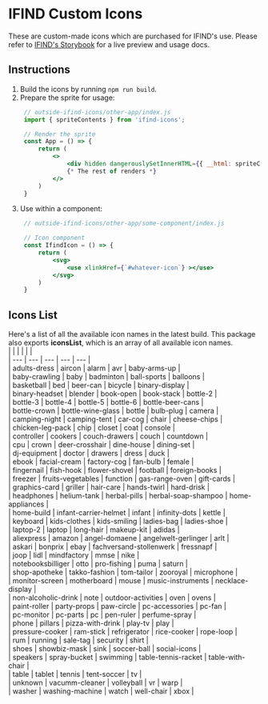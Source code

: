 # IFIND Custom Icons

These are custom-made icons which are purchased for IFIND's use. Please refer to [IFIND's Storybook](https://www.ifindilu.com/storybook/?path=/story/00-styleguide-ifind-icons--ifind-icons) for a live preview and usage docs.

## Instructions
1. Build the icons by running `npm run build`.
2. Prepare the sprite for usage:
   ```jsx
    // outside-ifind-icons/other-app/index.js
    import { spriteContents } from 'ifind-icons';

    // Render the sprite
    const App = () => {
        return (
            <>
                <div hidden dangerouslySetInnerHTML={{ __html: spriteContents }}></div>
                {* The rest of renders *}
            </>
        )
    }
   ```
3. Use within a component:
   ```jsx
    // outside-ifind-icons/other-app/some-component/index.js

    // Icon component
    const IfindIcon = () => {
        return (
            <svg>
                <use xlinkHref={`#whatever-icon`} ></use>
            </svg>
        )
    }
   ```

## Icons List
Here's a list of all the available icon names in the latest build. This package also exports **iconsList**, which is an array of all available icon names.  
|  |  |  |  |  |  
| --- | --- | --- | --- | --- |  
| adults-dress | aircon | alarm | avr | baby-arms-up |  
| baby-crawling | baby | badminton | ball-sports | balloons |  
| basketball | bed | beer-can | bicycle | binary-display |  
| binary-headset | blender | book-open | book-stack | bottle-2 |  
| bottle-3 | bottle-4 | bottle-5 | bottle-6 | bottle-beer-cans |  
| bottle-crown | bottle-wine-glass | bottle | bulb-plug | camera |  
| camping-night | camping-tent | car-cog | chair | cheese-chips |  
| chicken-leg-pack | chip | closet | coat | console |  
| controller | cookers | couch-drawers | couch | countdown |  
| cpu | crown | deer-crosshair | dine-house | dining-set |  
| dj-equipment | doctor | drawers | dress | duck |  
| ebook | facial-cream | factory-cog | fan-bulb | female |  
| fingernail | fish-hook | flower-shovel | football | foreign-books |  
| freezer | fruits-vegetables | function | gas-range-oven | gift-cards |  
| graphics-card | griller | hair-care | hands-twirl | hard-drisk |  
| headphones | helium-tank | herbal-pills | herbal-soap-shampoo | home-appliances |  
| home-build | infant-carrier-helmet | infant | infinity-dots | kettle |  
| keyboard | kids-clothes | kids-smiling | ladies-bag | ladies-shoe |  
| laptop-2 | laptop | long-hair | makeup-kit | adidas |  
| aliexpress | amazon | angel-domaene | angelwelt-gerlinger | arlt |  
| askari | bonprix | ebay | fachversand-stollenwerk | fressnapf |  
| joop | lidl | mindfactory | mmse | nike |  
| notebooksbilliger | otto | pro-fishing | puma | saturn |  
| shop-apotheke | takko-fashion | tom-tailor | zooroyal | microphone |  
| monitor-screen | motherboard | mouse | music-instruments | necklace-display |  
| non-alcoholic-drink | note | outdoor-activities | oven | ovens |  
| paint-roller | party-props | paw-circle | pc-accessories | pc-fan |  
| pc-monitor | pc-parts | pc | pen-ruler | perfume-spray |  
| phone | pillars | pizza-with-drink | play-tv | play |  
| pressure-cooker | ram-stick | refrigerator | rice-cooker | rope-loop |  
| rum | running | sale-tag | security | shirt |  
| shoes | showbiz-mask | sink | soccer-ball | social-icons |  
| speakers | spray-bucket | swimming | table-tennis-racket | table-with-chair |  
| table | tablet | tennis | tent-soccer | tv |  
| unknown | vacumm-cleaner | volleyball | vr | warp |  
| washer | washing-machine | watch | well-chair | xbox |